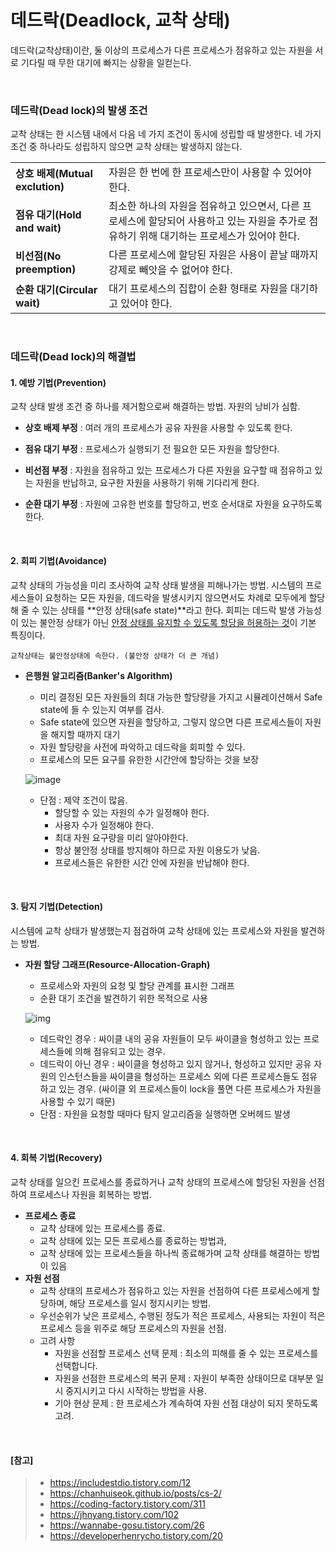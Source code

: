# 데드락(Deadlock, 교착 상태)

데드락(교착상태)이란, 둘 이상의 프로세스가 다른 프로세스가 점유하고 있는 자원을 서로 기다릴 때 무한 대기에 빠지는 상황을 일컫는다.

</br>

### 데드락(Dead lock)의 발생 조건

교착 상태는 한 시스템 내에서 다음 네 가지 조건이 동시에 성립할 때 발생한다. 네 가지 조건 중 하나라도 성립하지 않으면 교착 상태는 발생하지 않는다.

|                                 |                                                              |
| ------------------------------- | ------------------------------------------------------------ |
| **상호 배제(Mutual exclution)** | 자원은 한 번에 한 프로세스만이 사용할 수 있어야 한다.        |
| **점유 대기(Hold and wait)**    | 최소한 하나의 자원을 점유하고 있으면서, 다른 프로세스에 할당되어 사용하고 있는 자원을 추가로 점유하기 위해 대기하는 프로세스가 있어야 한다. |
| **비선점(No preemption)**       | 다른 프로세스에 할당된 자원은 사용이 끝날 때까지 강제로 빼앗을 수 없어야 한다. |
| **순환 대기(Circular wait)**    | 대기 프로세스의 집합이 순환 형태로 자원을 대기하고 있어야 한다. |

</br>

### 데드락(Dead lock)의 해결법

#### 1. 예방 기법(Prevention)

교착 상태 발생 조건 중 하나를 제거함으로써 해결하는 방법. 자원의 낭비가 심함.

- **상호 배제 부정** : 여러 개의 프로세스가 공유 자원을 사용할 수 있도록 한다.

- **점유 대기 부정** : 프로세스가 실행되기 전 필요한 모든 자원을 할당한다.

- **비선점 부정** : 자원을 점유하고 있는 프로세스가 다른 자원을 요구할 때 점유하고 있는 자원을 반납하고, 요구한 자원을 사용하기 위해 기다리게 한다.

- **순환 대기 부정** : 자원에 고유한 번호를 할당하고, 번호 순서대로 자원을 요구하도록 한다.

</br>

#### 2. 회피 기법(Avoidance)

교착 상태의 가능성을 미리 조사하여 교착 상태 발생을 피해나가는 방법. 시스템의 프로세스들이 요청하는 모든 자원을, 데드락을 발생시키지 않으면서도 차례로 모두에게 할당해 줄 수 있는 상태를 **안정 상태(safe state)**라고 한다. 회피는 데드락 발생 가능성이 있는 불안정 상태가 아닌 <u>안정 상태를 유지할 수 있도록 할당을 허용하는 것</u>이 기본 특징이다.

`교착상태는 불안정상태에 속한다. (불안정 상태가 더 큰 개념)`

- **은행원 알고리즘(Banker's Algorithm)**

  - 미리 결정된 모든 자원들의 최대 가능한 할당량을 가지고 시뮬레이션해서 Safe state에 들 수 있는지 여부를 검사.
  - Safe state에 있으면 자원을 할당하고, 그렇지 않으면 다른 프로세스들이 자원을 해지할 때까지 대기
  - 자원 할당량을 사전에 파악하고 데드락을 회피할 수 있다.
  - 프로세스의 모든 요구를 유한한 시간안에 할당하는 것을 보장

  ![image](https://user-images.githubusercontent.com/41420639/111907048-f9773a00-8a96-11eb-9532-bdd144da222e.png)

  - 단점 : 제약 조건이 많음.
    - 할당할 수 있는 자원의 수가 일정해야 한다.
    - 사용자 수가 일정해야 한다.
    - 최대 자원 요구량을 미리 알아야한다.
    - 항상 불안정 상태를 방지해야 하므로 자원 이용도가 낮음.
    - 프로세스들은 유한한 시간 안에 자원을 반납해야 한다.

</br>

#### 3. 탐지 기법(Detection)

시스템에 교착 상태가 발생했는지 점검하여 교착 상태에 있는 프로세스와 자원을 발견하는 방법.

- **자원 할당 그래프(Resource-Allocation-Graph)**

  - 프로세스와 자원의 요청 및 할당 관계를 표시한 그래프
  - 순환 대기 조건을 발견하기 위한 목적으로 사용

  ![img](https://t1.daumcdn.net/cfile/tistory/2531613555FAC00F11)

  - 데드락인 경우 : 싸이클 내의 공유 자원들이 모두 싸이클을 형성하고 있는 프로세스들에 의해 점유되고 있는 경우.
  - 데드락이 아닌 경우 : 싸이클을 형성하고 있지 않거나, 형성하고 있지만 공유 자원의 인스턴스들을 싸이클을 형성하는 프로세스 외에 다른 프로세스들도 점유하고 있는 경우. (싸이클 외 프로세스들이 lock을 풀면 다른 프로세스가 자원을 사용할 수 있기 때문)
  - 단점 : 자원을 요청할 때마다 탐지 알고리즘을 실행하면 오버헤드 발생

</br>

#### 4. 회복 기법(Recovery)

교착 상태를 일으킨 프로세스를 종료하거나 교착 상태의 프로세스에 할당된 자원을 선점하여 프로세스나 자원을 회복하는 방법.

- **프로세스 종료**
  - 교착 상태에 있는 프로세스를 종료. 
  - 교착 상태에 있는 모든 프로세스를 종료하는 방법과, 
  - 교착 상태에 있는 프로세스들을 하나씩 종료해가며 교착 상태를 해결하는 방법이 있음
- **자원 선점**
  - 교착 상태의 프로세스가 점유하고 있는 자원을 선점하여 다른 프로세스에게 할당하며, 해당 프로세스를 일시 정지시키는 방법. 
  - 우선순위가 낮은 프로세스, 수행된 정도가 적은 프로세스, 사용되는 자원이 적은 프로세스 등을 위주로 해당 프로세스의 자원을 선점.
  - 고려 사항
    - 자원을 선점할 프로세스 선택 문제 : 최소의 피해를 줄 수 있는 프로세스를 선택합니다.
    - 자원을 선점한 프로세스의 복귀 문제 : 자원이 부족한 상태이므로 대부분 일시 중지시키고 다시 시작하는 방법을 사용.
    - 기아 현상 문제 : 한 프로세스가 계속하여 자원 선점 대상이 되지 못하도록 고려.

</br>

#### [참고]

> - https://includestdio.tistory.com/12
> - https://chanhuiseok.github.io/posts/cs-2/
> - https://coding-factory.tistory.com/311
> - https://jhnyang.tistory.com/102
> - https://wannabe-gosu.tistory.com/26
> - https://developerhenrycho.tistory.com/20